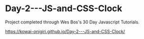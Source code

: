 # Day-2---JS-and-CSS-Clock

Project completed through Wes Bos's 30 Day Javascript Tutorials.

https://kowai-onigiri.github.io/Day-2---JS-and-CSS-Clock/
